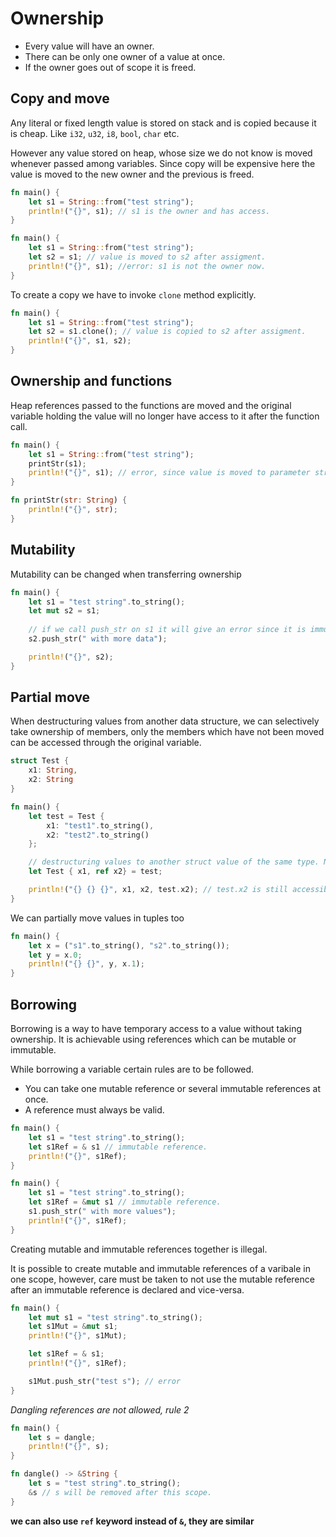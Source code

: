 # Ownership

- Every value will have an owner.
- There can be only one owner of a value at once.
- If the owner goes out of scope it is freed.

## Copy and move

Any literal or fixed length value is stored on stack and is copied because it is cheap. Like `i32`, `u32`, `i8`, `bool`, `char` etc.

However any value stored on heap, whose size we do not know is moved whenever passed among variables. Since copy will be expensive here the value is moved to the new owner and the previous is freed.

```rust
fn main() {
    let s1 = String::from("test string");
    println!("{}", s1); // s1 is the owner and has access.
}
```

```rust
fn main() {
    let s1 = String::from("test string");
    let s2 = s1; // value is moved to s2 after assigment.
    println!("{}", s1); //error: s1 is not the owner now. 
}
```

To create a copy we have to invoke `clone` method explicitly.

```rust
fn main() {
    let s1 = String::from("test string");
    let s2 = s1.clone(); // value is copied to s2 after assigment.
    println!("{}", s1, s2);
}
```

## Ownership and functions

Heap references passed to the functions are moved and the original variable holding the value will no longer have access to it after the function call.

```rust
fn main() {
    let s1 = String::from("test string");
    printStr(s1);
    println!("{}", s1); // error, since value is moved to parameter str.
}

fn printStr(str: String) {
    println!("{}", str);
}
```

## Mutability

Mutability can be changed when transferring ownership

```rust
fn main() {
    let s1 = "test string".to_string();
    let mut s2 = s1;
    
    // if we call push_str on s1 it will give an error since it is immutable.
    s2.push_str(" with more data");

    println!("{}", s2);
}
```

## Partial move

When destructuring values from another data structure, we can selectively take ownership of members, only the members which have not been moved can be accessed through the original variable.

```rust
struct Test {
    x1: String,
    x2: String
}

fn main() {
    let test = Test {
        x1: "test1".to_string(),
        x2: "test2".to_string()
    };

    // destructuring values to another struct value of the same type. Note the ref keyword.
    let Test { x1, ref x2} = test;

    println!("{} {} {}", x1, x2, test.x2); // test.x2 is still accessible.
}
```

We can partially move values in tuples too

```rust
fn main() {
    let x = ("s1".to_string(), "s2".to_string());
    let y = x.0;
    println!("{} {}", y, x.1);
}
```

## Borrowing

Borrowing is a way to have temporary access to a value without taking ownership. It is achievable using references which can be mutable or immutable.

While borrowing a variable certain rules are to be followed.

- You can take one mutable reference or several immutable references at once.
- A reference must always be valid.

```rust
fn main() {
    let s1 = "test string".to_string();
    let s1Ref = & s1 // immutable reference.
    println!("{}", s1Ref);
}
```

```rust
fn main() {
    let s1 = "test string".to_string();
    let s1Ref = &mut s1 // immutable reference.
    s1.push_str(" with more values");
    println!("{}", s1Ref);
}
```

Creating mutable and immutable references together is illegal.

It is possible to create mutable and immutable references of a varibale in one scope, however, care must be taken to not use the mutable reference after an immutable reference is declared and vice-versa.

```rust
fn main() {
    let mut s1 = "test string".to_string();
    let s1Mut = &mut s1;
    println!("{}", s1Mut);

    let s1Ref = & s1;
    println!("{}", s1Ref);

    s1Mut.push_str("test s"); // error
}
```

*Dangling references are not allowed, rule 2*

```rust
fn main() {
    let s = dangle;
    println!("{}", s);
}

fn dangle() -> &String {
    let s = "test string".to_string();
    &s // s will be removed after this scope.
}
```

**we can also use `ref` keyword instead of `&`, they are similar**